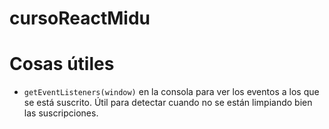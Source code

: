 # cursoReactMidu

# Cosas útiles
- `getEventListeners(window)` en la consola para ver los eventos a los que se está suscrito. Útil para detectar cuando no se están limpiando bien las suscripciones.